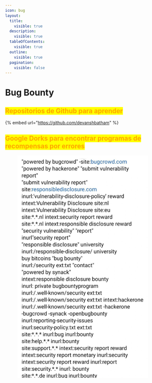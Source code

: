 ```yaml
---
icon: bug
layout:
  title:
    visible: true
  description:
    visible: true
  tableOfContents:
    visible: true
  outline:
    visible: true
  pagination:
    visible: false
---
```


# Bug Bounty

## <mark style="color:orange;">Repositorios de Github para aprender</mark>

{% embed url="https://github.com/devanshbatham" %}

## <mark style="color:orange;">Google Dorks para encontrar programas de recompensas por errores</mark>

<figure><img src="../../.gitbook/assets/image (5).png" alt="" width="563"><figcaption></figcaption></figure>
